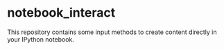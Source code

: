 # notebook_interact
This repository contains some input methods to create content directly in your IPython notebook.
